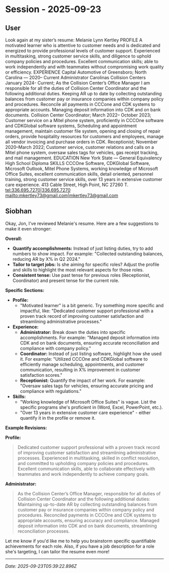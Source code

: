 # Session - 2025-09-23

## User
Look again at my sister’s resume: Melanie Lynn Kertley
PROFILE
A motivated learner who is attentive to customer needs and is dedicated and energized to
provide professional levels of customer support. Experienced in multitasking, strong
customer service skills, and diligence to uphold company policies and procedures.
Excellent communication skills; able to work independently and with teammates without
compromising work quality or efficiency.
EXPERIENCE
Capital Automotive of Greensboro; North Carolina — 2020– Current
Administrator Carolinas Collision Centers January 2024- Current; As the Collision
Center’s Office Manager I am responsible for all the duties of Collision Center Coordinator
and the following additional duties. Keeping AR up to date by collecting outstanding
balances from customer pay or insurance companies within company policy and
procedures. Reconcile all payments in CCCone and CDK systems to appropriate
accounts. Managing deposit information into CDK and on bank documents.
Collision Center Coordinator; March 2022– October 2023; Customer service on a Mitel
phone system, proficiently in CCCOne software and CDKGlobal software systems,
Scheduling and appointment management, maintain customer file system, opening and
closing of repair orders, provide hospitality resources for customers and employees,
manage all vendor invoicing and purchase orders in CDK.
Receptionist; November 2020–March 2022; Customer service, customer relations and
calls on a Mitel phone system, oversaw sales tags for vehicles, gas receipt tracking, and
mail management.
EDUCATION
New York State — General Equivalency High School Diploma
SKILLS
CCCOne Software, CDKGlobal Software, Microsoft Outlook, Mitel Phone Systems,
working knowledge of Microsoft Office Suites, excellent communication skills, detail
oriented, personnel training, strong customer service skills, over 13 years in extensive
customer care experience.
413 Cable Street, High Point, NC 27260 T. <tel:336.695.7270|336.695.7270>
<mailto:mkertley73@gmail.com|mkertley73@gmail.com>

## Siobhan
Okay, Jon, I've reviewed Melanie's resume. Here are a few suggestions to make it even stronger:

**Overall:**

*   **Quantify accomplishments:** Instead of just listing duties, try to add numbers to show impact. For example: "Collected outstanding balances, reducing AR by X% in Q2 2024."
*   **Tailor to target jobs:** Is she aiming for specific roles? Adjust the profile and skills to highlight the most relevant aspects for those roles.
*   **Consistent tense:** Use past tense for previous roles (Receptionist, Coordinator) and present tense for the current role.

**Specific Sections:**

*   **Profile:**
    *   "Motivated learner" is a bit generic. Try something more specific and impactful, like: "Dedicated customer support professional with a proven track record of improving customer satisfaction and streamlining administrative processes."
*   **Experience:**
    *   **Administrator:** Break down the duties into specific accomplishments. For example: "Managed deposit information into CDK and on bank documents, ensuring accurate reconciliation and compliance with company policy."
    *   **Coordinator:** Instead of just listing software, highlight how she used it. For example: "Utilized CCCOne and CDKGlobal software to efficiently manage scheduling, appointments, and customer communication, resulting in X% improvement in customer satisfaction scores."
    *   **Receptionist:** Quantify the impact of her work. For example: "Oversaw sales tags for vehicles, ensuring accurate pricing and compliance with regulations."
*   **Skills:**
    *   "Working knowledge of Microsoft Office Suites" is vague. List the specific programs she's proficient in (Word, Excel, PowerPoint, etc.).
    *   "Over 13 years in extensive customer care experience" - either quantify it in the profile or remove it.

**Example Revisions:**

**Profile:**

> Dedicated customer support professional with a proven track record of improving customer satisfaction and streamlining administrative processes. Experienced in multitasking, skilled in conflict resolution, and committed to upholding company policies and procedures. Excellent communication skills, able to collaborate effectively with teammates and work independently to achieve company goals.

**Administrator:**

> As the Collision Center’s Office Manager, responsible for all duties of Collision Center Coordinator and the following additional duties: Maintaining up-to-date AR by collecting outstanding balances from customer pay or insurance companies within company policy and procedures. Reconciled payments in CCCOne and CDK systems to appropriate accounts, ensuring accuracy and compliance. Managed deposit information into CDK and on bank documents, streamlining reconciliation processes.

Let me know if you'd like me to help you brainstorm specific quantifiable achievements for each role. Also, if you have a job description for a role she's targeting, I can tailor the resume even more!


---
*Date: 2025-09-23T05:39:22.896Z*